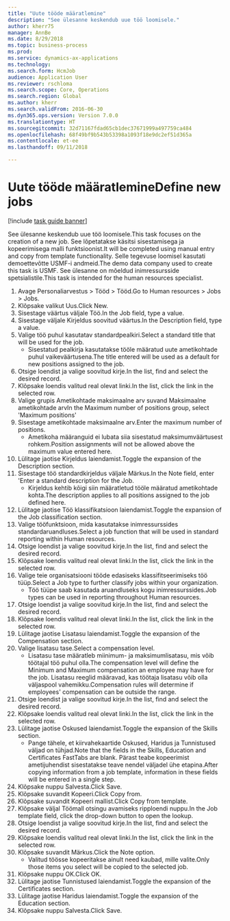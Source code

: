 ```yaml
--- 
title: "Uute tööde määratlemine"
description: "See ülesanne keskendub uue töö loomisele."
author: kherr75
manager: AnnBe
ms.date: 8/29/2018
ms.topic: business-process
ms.prod: 
ms.service: dynamics-ax-applications
ms.technology: 
ms.search.form: HcmJob
audience: Application User
ms.reviewer: rschloma
ms.search.scope: Core, Operations
ms.search.region: Global
ms.author: kherr
ms.search.validFrom: 2016-06-30
ms.dyn365.ops.version: Version 7.0.0
ms.translationtype: HT
ms.sourcegitcommit: 32d71167fdad65cb1dec37671999a497759ca484
ms.openlocfilehash: 68f49bf9b543b53398a1093f18e9dc2ef51d365a
ms.contentlocale: et-ee
ms.lasthandoff: 09/11/2018

---
```

# <a name="define-new-jobs"></a><span data-ttu-id="a884b-103">Uute tööde määratlemine</span><span class="sxs-lookup"><span data-stu-id="a884b-103">Define new jobs</span></span>

[!include [task guide banner](../../includes/task-guide-banner.md)]

<span data-ttu-id="a884b-104">See ülesanne keskendub uue töö loomisele.</span><span class="sxs-lookup"><span data-stu-id="a884b-104">This task focuses on the creation of a new job.</span></span> <span data-ttu-id="a884b-105">See lõpetatakse käsitsi sisestamisega ja kopeerimisega malli funktsioonist.</span><span class="sxs-lookup"><span data-stu-id="a884b-105">It will be completed using manual entry and copy from template functionality.</span></span> <span data-ttu-id="a884b-106">Selle tegevuse loomisel kasutati demoettevõtte USMF-i andmeid.</span><span class="sxs-lookup"><span data-stu-id="a884b-106">The demo data company used to create this task is USMF.</span></span> <span data-ttu-id="a884b-107">See ülesanne on mõeldud inimressursside spetsialistile.</span><span class="sxs-lookup"><span data-stu-id="a884b-107">This task is intended for the human resources specialist.</span></span>

1. <span data-ttu-id="a884b-108">Avage Personaliarvestus > Tööd > Tööd.</span><span class="sxs-lookup"><span data-stu-id="a884b-108">Go to Human resources > Jobs > Jobs.</span></span>
2. <span data-ttu-id="a884b-109">Klõpsake valikut Uus.</span><span class="sxs-lookup"><span data-stu-id="a884b-109">Click New.</span></span>
3. <span data-ttu-id="a884b-110">Sisestage väärtus väljale Töö.</span><span class="sxs-lookup"><span data-stu-id="a884b-110">In the Job field, type a value.</span></span>
4. <span data-ttu-id="a884b-111">Sisestage väljale Kirjeldus soovitud väärtus.</span><span class="sxs-lookup"><span data-stu-id="a884b-111">In the Description field, type a value.</span></span>
5. <span data-ttu-id="a884b-112">Valige töö puhul kasutatav standardpealkiri.</span><span class="sxs-lookup"><span data-stu-id="a884b-112">Select a standard title that will be used for the job.</span></span> 
    * <span data-ttu-id="a884b-113">Sisestatud pealkirja kasutatakse tööle määratud uute ametikohtade puhul vaikeväärtusena.</span><span class="sxs-lookup"><span data-stu-id="a884b-113">The title entered will be used as a default for new positions assigned to the job.</span></span>  
6. <span data-ttu-id="a884b-114">Otsige loendist ja valige soovitud kirje.</span><span class="sxs-lookup"><span data-stu-id="a884b-114">In the list, find and select the desired record.</span></span>
7. <span data-ttu-id="a884b-115">Klõpsake loendis valitud real olevat linki.</span><span class="sxs-lookup"><span data-stu-id="a884b-115">In the list, click the link in the selected row.</span></span>
8. <span data-ttu-id="a884b-116">Valige grupis Ametikohtade maksimaalne arv suvand Maksimaalne ametikohtade arv</span><span class="sxs-lookup"><span data-stu-id="a884b-116">In the Maximum number of positions group, select 'Maximum positions'</span></span>
9. <span data-ttu-id="a884b-117">Sisestage ametikohtade maksimaalne arv.</span><span class="sxs-lookup"><span data-stu-id="a884b-117">Enter the maximum number of positions.</span></span> 
    * <span data-ttu-id="a884b-118">Ametikoha määranguid ei lubata siia sisestatud maksimumväärtusest rohkem.</span><span class="sxs-lookup"><span data-stu-id="a884b-118">Position assignments will not be allowed above the maximum value entered here.</span></span>  
10. <span data-ttu-id="a884b-119">Lülitage jaotise Kirjeldus laiendamist.</span><span class="sxs-lookup"><span data-stu-id="a884b-119">Toggle the expansion of the Description section.</span></span>
11. <span data-ttu-id="a884b-120">Sisestage töö standardkirjeldus väljale Märkus.</span><span class="sxs-lookup"><span data-stu-id="a884b-120">In the Note field, enter 'Enter a standard description for the Job.</span></span>
    * <span data-ttu-id="a884b-121">Kirjeldus kehtib kõigi siin määratletud tööle määratud ametikohtade kohta.</span><span class="sxs-lookup"><span data-stu-id="a884b-121">The description applies to all positions assigned to the job defined here.</span></span>  
12. <span data-ttu-id="a884b-122">Lülitage jaotise Töö klassifikatsioon laiendamist.</span><span class="sxs-lookup"><span data-stu-id="a884b-122">Toggle the expansion of the Job classification section.</span></span>
13. <span data-ttu-id="a884b-123">Valige tööfunktsioon, mida kasutatakse inimressurssides standardaruandluses.</span><span class="sxs-lookup"><span data-stu-id="a884b-123">Select a job function that will be used in standard reporting within Human resources.</span></span>
14. <span data-ttu-id="a884b-124">Otsige loendist ja valige soovitud kirje.</span><span class="sxs-lookup"><span data-stu-id="a884b-124">In the list, find and select the desired record.</span></span>
15. <span data-ttu-id="a884b-125">Klõpsake loendis valitud real olevat linki.</span><span class="sxs-lookup"><span data-stu-id="a884b-125">In the list, click the link in the selected row.</span></span>
16. <span data-ttu-id="a884b-126">Valige teie organisatsiooni tööde edasiseks klassifitseerimiseks töö tüüp.</span><span class="sxs-lookup"><span data-stu-id="a884b-126">Select a Job type to further classify jobs within your organization.</span></span> 
    * <span data-ttu-id="a884b-127">Töö tüüpe saab kasutada aruandluseks kogu inimressurssides.</span><span class="sxs-lookup"><span data-stu-id="a884b-127">Job types can be used in reporting throughout Human resources.</span></span>  
17. <span data-ttu-id="a884b-128">Otsige loendist ja valige soovitud kirje.</span><span class="sxs-lookup"><span data-stu-id="a884b-128">In the list, find and select the desired record.</span></span>
18. <span data-ttu-id="a884b-129">Klõpsake loendis valitud real olevat linki.</span><span class="sxs-lookup"><span data-stu-id="a884b-129">In the list, click the link in the selected row.</span></span>
19. <span data-ttu-id="a884b-130">Lülitage jaotise Lisatasu laiendamist.</span><span class="sxs-lookup"><span data-stu-id="a884b-130">Toggle the expansion of the Compensation section.</span></span>
20. <span data-ttu-id="a884b-131">Valige lisatasu tase.</span><span class="sxs-lookup"><span data-stu-id="a884b-131">Select a compensation level.</span></span>
    * <span data-ttu-id="a884b-132">Lisatasu tase määratleb miinimum- ja maksimumlisatasu, mis võib töötajal töö puhul olla.</span><span class="sxs-lookup"><span data-stu-id="a884b-132">The compensation level will define the Minimum and Maximum compensation an employee may have for the job.</span></span> <span data-ttu-id="a884b-133">Lisatasu reeglid määravad, kas töötaja lisatasu võib olla väljaspool vahemikku.</span><span class="sxs-lookup"><span data-stu-id="a884b-133">Compensation rules will determine if employees' compensation can be outside the range.</span></span>  
21. <span data-ttu-id="a884b-134">Otsige loendist ja valige soovitud kirje.</span><span class="sxs-lookup"><span data-stu-id="a884b-134">In the list, find and select the desired record.</span></span>
22. <span data-ttu-id="a884b-135">Klõpsake loendis valitud real olevat linki.</span><span class="sxs-lookup"><span data-stu-id="a884b-135">In the list, click the link in the selected row.</span></span>
23. <span data-ttu-id="a884b-136">Lülitage jaotise Oskused laiendamist.</span><span class="sxs-lookup"><span data-stu-id="a884b-136">Toggle the expansion of the Skills section.</span></span>
    * <span data-ttu-id="a884b-137">Pange tähele, et kiirvahekaartide Oskused, Haridus ja Tunnistused väljad on tühjad.</span><span class="sxs-lookup"><span data-stu-id="a884b-137">Note that the fields in the Skills, Education and Certificates FastTabs are blank.</span></span> <span data-ttu-id="a884b-138">Pärast teabe kopeerimist ametijuhendist sisestatakse teave nendel väljadel ühe etapina.</span><span class="sxs-lookup"><span data-stu-id="a884b-138">After copying information from a job template, information in these fields will be entered in a single step.</span></span>   
24. <span data-ttu-id="a884b-139">Klõpsake nuppu Salvesta.</span><span class="sxs-lookup"><span data-stu-id="a884b-139">Click Save.</span></span>
25. <span data-ttu-id="a884b-140">Klõpsake suvandit Kopeeri.</span><span class="sxs-lookup"><span data-stu-id="a884b-140">Click Copy from.</span></span>
26. <span data-ttu-id="a884b-141">Klõpsake suvandit Kopeeri mallist.</span><span class="sxs-lookup"><span data-stu-id="a884b-141">Click Copy from template.</span></span>
27. <span data-ttu-id="a884b-142">Klõpsake väljal Töömall otsingu avamiseks ripploendi nuppu.</span><span class="sxs-lookup"><span data-stu-id="a884b-142">In the Job template field, click the drop-down button to open the lookup.</span></span>
28. <span data-ttu-id="a884b-143">Otsige loendist ja valige soovitud kirje.</span><span class="sxs-lookup"><span data-stu-id="a884b-143">In the list, find and select the desired record.</span></span>
29. <span data-ttu-id="a884b-144">Klõpsake loendis valitud real olevat linki.</span><span class="sxs-lookup"><span data-stu-id="a884b-144">In the list, click the link in the selected row.</span></span>
30. <span data-ttu-id="a884b-145">Klõpsake suvandit Märkus.</span><span class="sxs-lookup"><span data-stu-id="a884b-145">Click the Note option.</span></span>
    * <span data-ttu-id="a884b-146">Valitud töösse kopeeritakse ainult need kaubad, mille valite.</span><span class="sxs-lookup"><span data-stu-id="a884b-146">Only those items you select will be copied to the selected job.</span></span>    
31. <span data-ttu-id="a884b-147">Klõpsake nuppu OK.</span><span class="sxs-lookup"><span data-stu-id="a884b-147">Click OK.</span></span>
32. <span data-ttu-id="a884b-148">Lülitage jaotise Tunnistused laiendamist.</span><span class="sxs-lookup"><span data-stu-id="a884b-148">Toggle the expansion of the Certificates section.</span></span>
33. <span data-ttu-id="a884b-149">Lülitage jaotise Haridus laiendamist.</span><span class="sxs-lookup"><span data-stu-id="a884b-149">Toggle the expansion of the Education section.</span></span>
34. <span data-ttu-id="a884b-150">Klõpsake nuppu Salvesta.</span><span class="sxs-lookup"><span data-stu-id="a884b-150">Click Save.</span></span>


